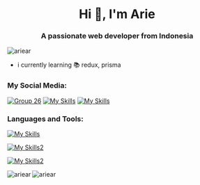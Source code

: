 <h1 align="center">Hi 👋, I'm Arie</h1>
<h3 align="center">A passionate web developer from Indonesia</h3>

<p align="left"> <img src="https://komarev.com/ghpvc/?username=ariear&label=Profile%20views&color=0e75b6&style=flat" alt="ariear" /> </p>

- i currently learning 📚 redux, prisma
<h3 align="left">My Social Media:</h3>

[![Group 26](https://github.com/ariear/ariear/assets/91861324/ebbd51e2-f3e2-4994-80fb-654be6ced256)](https://www.facebook.com/profile.php?id=100070950729478)
[![My Skills](https://skillicons.dev/icons?i=instagram)](https://www.instagram.com/ariear.js/)
[![My Skills](https://skillicons.dev/icons?i=figma)](https://figma.com/@ariar)

<h3 align="left">Languages and Tools:</h3>

[![My Skills](https://skillicons.dev/icons?i=html,css,js,tailwind,react,nextjs,php,laravel)](https://skillicons.dev)

[![My Skills2](https://skillicons.dev/icons?i=mysql,mongodb,firebase)](https://skillicons.dev)

[![My Skills2](https://skillicons.dev/icons?i=figma,vscode,postman,git)](https://skillicons.dev)

<p><img align="left" src="https://github-readme-stats.vercel.app/api?username=ariear&show_icons=true&locale=en" alt="ariear" /></p>
<p><img align="center" src="https://github-readme-stats.vercel.app/api/top-langs?username=ariear&show_icons=true&locale=en&layout=compact" alt="ariear" /></p>
